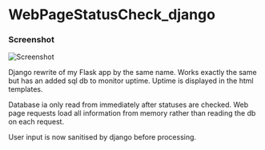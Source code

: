 # WebPageStatusCheck_django

### Screenshot

![Screenshot](https://s8.postimg.cc/68nwauz0l/IMG_0101.png "Screenshot")

Django rewrite of my Flask app by the same name. Works exactly the same but has an added sql db to monitor uptime. Uptime is displayed in the html templates.

Database ia only read from immediately after statuses are checked. Web page requests load all information from memory rather than reading the db on each request.

User input is now sanitised by django before processing.
